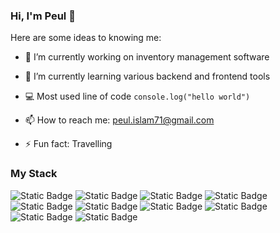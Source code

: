 ###  Hi, I'm Peul 👋

Here are some ideas to knowing me:

- 🔭 I’m currently working on inventory management software
- 🌱 I’m currently learning various backend and frontend tools
- 💻 Most used line of code `console.log("hello world")`
- 📫 How to reach me: peul.islam71@gmail.com

- ⚡ Fun fact: Travelling

### My Stack
![Static Badge](https://img.shields.io/badge/JavaScript-%23F7DF1E?style=for-the-badge&logo=JavaScript&logoColor=23323330&color=%23403f3e)
![Static Badge](https://img.shields.io/badge/React-%2361DAFB?style=for-the-badge&logo=React&logoColor=23323330&color=black)
![Static Badge](https://img.shields.io/badge/Next.js-%23000000?style=for-the-badge&logo=Next.js)
![Static Badge](https://img.shields.io/badge/Node.js-%23339933?style=for-the-badge&logo=Node.js&logoColor=white&labelColor=black&color=%23339933)
![Static Badge](https://img.shields.io/badge/Express.js-%23000000?style=for-the-badge&logo=Express&logoColor=white&color=black)
![Static Badge](https://img.shields.io/badge/MongoDB-%2347A248?style=for-the-badge&logo=MongoDB&logoColor=white&labelColor=black&color=23339933)
![Static Badge](https://img.shields.io/badge/Tailwind%20CSS-%2306B6D4?style=for-the-badge&logo=Tailwind%20CSS&color=black)
![Static Badge](https://img.shields.io/badge/Visual%20Studio%20Code-%23007ACC?style=for-the-badge&logo=Visual%20Studio%20Code)
![Static Badge](https://img.shields.io/badge/JWT-%23000000?style=for-the-badge&logo=jsonwebtokens&logoColor=%23FFFFFF)
![Static Badge](https://img.shields.io/badge/Git-%23F05032?style=for-the-badge&logo=Git&logoColor=white)


